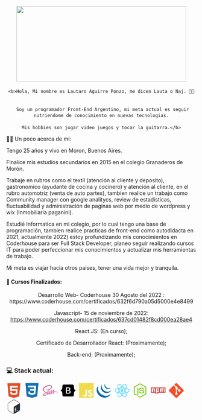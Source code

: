 <div id="header" align="center">
    <img src="https://media.giphy.com/media/uUDpKzAhqTcA1daVXc/giphy.gif" width="450" height="200" />

    <b>Hola, Mi nombre es Lautaro Aguirre Ponzo, me dicen Lauta o Naj. 👨‍🦱
 
    
     Soy un programador Front-End Argentino, mi meta actual es seguir nutriendome de conocimiento en nuevas tecnologias.
    
    Mis hobbies son jugar video juegos y tocar la guitarra.</b>
</div>

👨‍🦱 Un poco acerca de mí:

Tengo 25 años y vivo en Moron, Buenos Aires.

Finalice mis estudios secundarios en 2015 en el colegio Granaderos de Morón.

Trabaje en rubros como el textil (atención al cliente y deposito), gastronomico (ayudante de cocina y cocinero) y
atención al cliente, en el rubro automotriz (venta de auto partes), tambien realice un trabajo como Community manager con
google analitycs, review de estadisticas, fluctuabilidad y administración de paginas web por medio de wordpress y wix
(Inmobiliaria paganini).

Estudié Informatica en mi colegio, por lo cual tengo una base de programación, tambien realice practicas de front-end
como autodidacta en 2021, actualmente 2022) estoy profundizando mis conocimientos en Coderhouse para ser Full Stack
Developer, planeo seguir realizando cursos IT para poder perfeccionar mis conocimientos y actualizar mis herramientas de
trabajo.

Mi meta es viajar hacia otros paises, tener una vida mejor y tranquila.


<h4>📃 Cursos Finalizados:</h4>
<div align="center">
   Desarrollo Web- Coderhouse 30 Agosto del 2022 : https://www.coderhouse.com/certificados/632f6d790a05d5000e4e8499

Javascript- 15 de noviembre de 2022: https://www.coderhouse.com/certificados/637cd01482f8cd000ea28ae4

React.JS: (En curso);

Certificado de Desarrollador React: (Proximamente);

Back-end: (Proximamente);

</div>

<div align="left">
    <h3>💻 Stack actual:</h3>
    <div>
        <img src="https://github.com/devicons/devicon/blob/master/icons/html5/html5-plain.svg" title="HTML5" alt="HTML5" width="40" height="40">&nbsp;
        <img src="https://github.com/devicons/devicon/blob/master/icons/css3/css3-plain.svg" title="CSS3" alt="CSS3" width="40" height="40">&nbsp;
        <img src="https://github.com/devicons/devicon/blob/master/icons/sass/sass-original.svg" title="SASS" alt="SASS" width="40" height="40">&nbsp;
        <img src="https://github.com/devicons/devicon/blob/master/icons/bootstrap/bootstrap-plain.svg" title="Bootstrap5" alt="Bootstrap5" width="40" height="40">&nbsp;
        <img src="https://github.com/devicons/devicon/blob/master/icons/javascript/javascript-plain.svg" title="JavaScript" alt="JavaScript" width="40" height="40">&nbsp;
        <img src="https://github.com/devicons/devicon/blob/master/icons/jquery/jquery-plain.svg" title="Jquery" alt="Jquery" width="40" height="40">&nbsp;
        <img src="https://github.com/devicons/devicon/blob/master/icons/react/react-original.svg" title="React" alt="React" width="40" height="40">&nbsp;
        <img src="https://github.com/devicons/devicon/blob/master/icons/nodejs/nodejs-plain.svg" title="NODEJS" alt="NODEJS" width="40" height="40">&nbsp;
        <img src="https://github.com/devicons/devicon/blob/master/icons/npm/npm-original-wordmark.svg" title="npm" alt="npm" width="40" height="40">&nbsp;
        <img src="https://github.com/devicons/devicon/blob/master/icons/git/git-plain.svg" title="git" alt="git" width="40" height="40">&nbsp;
        <img src="https://github.com/devicons/devicon/blob/master/icons/bash/bash-plain.svg" title="Bash" alt="Bash" width="40" height="40">&nbsp;
    </div>
</div>

